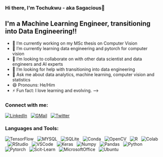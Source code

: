 ### Hi there, I'm Tochukwu - aka Sagacious👋


## I'm a Machine Learning Engineer, transitioning into Data Engineering!!


- 🔭 I’m currently working on my MSc thesis on Computer Vision
- 🌱 I’m currently learning data engineering and pytorch for computer vision
- 👯 I’m looking to collaborate on with other data scientist and data engineers and AI experts
- 🤔 I’m looking for help with transitioning into data engineering
- 💬 Ask me about data analytics, machine learning, computer vision and statistics
- 😄 Pronouns: He/Him
- ⚡ Fun fact: I love learning and evolving.
-->

### Connect with me:
[![LinkedIn](https://img.shields.io/badge/LinkedIn-0077B5?style=for-the-badge&logo=linkedin&logoColor=white)](linkedin.com/in/onyeogulu-tochukwu-ba2231178)
&nbsp;
[![GMail](https://img.shields.io/badge/Gmail-D14836?style=for-the-badge&logo=gmail&logoColor=white)](Onyeogulutochukwu@gmil.com)
&nbsp;
[![Twitter](https://img.shields.io/badge/Twitter-1DA1F2?style=for-the-badge&logo=twitter&logoColor=white)](https://twitter.com/morphy_ai)


### Languages and Tools:
![TensorFlow](https://img.shields.io/badge/TensorFlow-FF6F00?style=for-the-badge&logo=tensorflow&logoColor=white)
&nbsp;
![MYSQL](https://img.shields.io/badge/MySQL-005C84?style=for-the-badge&logo=mysql&logoColor=white)
&nbsp;
![SQLite](https://img.shields.io/badge/SQLite-07405E?style=for-the-badge&logo=sqlite&logoColor=white)
&nbsp;
![Conda](https://img.shields.io/badge/conda-342B029.svg?&style=for-the-badge&logo=anaconda&logoColor=white)
&nbsp;
![OpenCV](https://img.shields.io/badge/OpenCV-27338e?style=for-the-badge&logo=OpenCV&logoColor=white)
&nbsp;
![R](https://img.shields.io/badge/R-276DC3?style=for-the-badge&logo=r&logoColor=white)
&nbsp;
![Colab](https://img.shields.io/badge/Colab-F9AB00?style=for-the-badge&logo=googlecolab&color=525252)
&nbsp;
![RStudio](	https://img.shields.io/badge/RStudio-75AADB?style=for-the-badge&logo=RStudio&logoColor=white)
&nbsp;
![VSCode](https://img.shields.io/badge/Visual_Studio_Code-0078D4?style=for-the-badge&logo=visual%20studio%20code&logoColor=white)
&nbsp;
![Keras](https://img.shields.io/badge/Keras-D00000?style=for-the-badge&logo=Keras&logoColor=white)
&nbsp;
![Numpy](https://img.shields.io/badge/Numpy-777BB4?style=for-the-badge&logo=numpy&logoColor=white)
&nbsp;
![Pandas](https://img.shields.io/badge/Pandas-2C2D72?style=for-the-badge&logo=pandas&logoColor=white)
&nbsp;
![Python](https://img.shields.io/badge/Python-FFD43B?style=for-the-badge&logo=python&logoColor=blue)
&nbsp;
![Pytorch](https://img.shields.io/badge/PyTorch-EE4C2C?style=for-the-badge&logo=PyTorch&logoColor=white)
&nbsp;
![Scit-Learn](https://img.shields.io/badge/scikit_learn-F7931E?style=for-the-badge&logo=scikit-learn&logoColor=white)
&nbsp;
![MicrosoftOffice](https://img.shields.io/badge/Microsoft_Office-D83B01?style=for-the-badge&logo=microsoft-office&logoColor=white)
&nbsp;
![Ubuntu](https://img.shields.io/badge/Ubuntu-E95420?style=for-the-badge&logo=ubuntu&logoColor=white)
